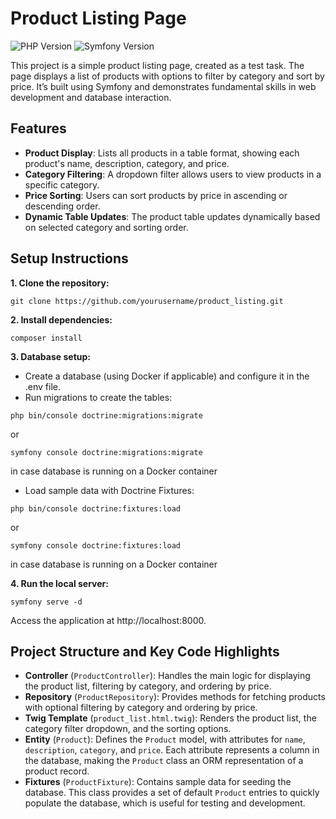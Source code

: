 # Product Listing Page

![PHP Version](https://img.shields.io/badge/PHP-8.2.12-brightgreen)
![Symfony Version](https://img.shields.io/badge/Symfony-7.1.*-blue)

This project is a simple product listing page, created as a test task. The page displays a list of products with options to filter by category and sort by price. It’s built using Symfony and demonstrates fundamental skills in web development and database interaction.
## Features

- **Product Display**: Lists all products in a table format, showing each product's name, description, category, and price.
- **Category Filtering**: A dropdown filter allows users to view products in a specific category.
- **Price Sorting**: Users can sort products by price in ascending or descending order.
- **Dynamic Table Updates**: The product table updates dynamically based on selected category and sorting order.

## Setup Instructions

**1. Clone the repository:**

```
git clone https://github.com/yourusername/product_listing.git
```

**2. Install dependencies:**

```
composer install
```

**3. Database setup:**

- Create a database (using Docker if applicable) and configure it in the .env file.
- Run migrations to create the tables:
```
php bin/console doctrine:migrations:migrate
```
or
```
symfony console doctrine:migrations:migrate
```
in case database is running on a Docker container

- Load sample data with Doctrine Fixtures:
```
php bin/console doctrine:fixtures:load
```
or

```
symfony console doctrine:fixtures:load 
```
in case database is running on a Docker container

**4. Run the local server:**

```
symfony serve -d
```

Access the application at http://localhost:8000.

## Project Structure and Key Code Highlights

- **Controller** (```ProductController```): Handles the main logic for displaying the product list, filtering by category, and ordering by price.
- **Repository** (```ProductRepository```): Provides methods for fetching products with optional filtering by category and ordering by price.
- **Twig Template** (```product_list.html.twig```): Renders the product list, the category filter dropdown, and the sorting options.
- **Entity** (`Product`): Defines the `Product` model, with attributes for `name`, `description`, `category`, and `price`. Each attribute represents a column in the database, making the `Product` class an ORM representation of a product record.
- **Fixtures** (`ProductFixture`): Contains sample data for seeding the database. This class provides a set of default `Product` entries to quickly populate the database, which is useful for testing and development.